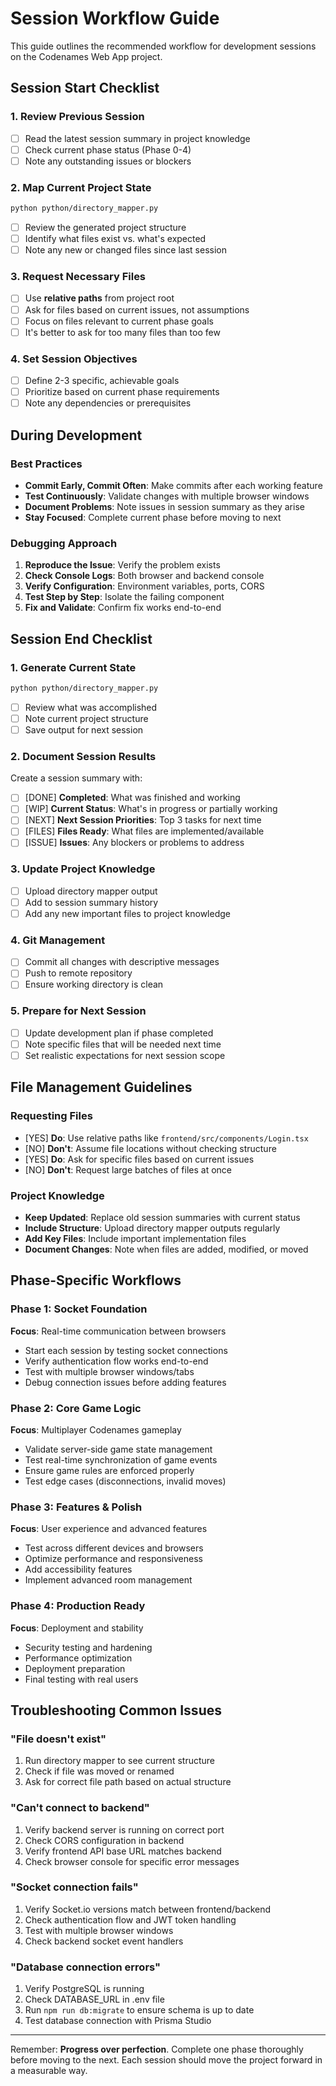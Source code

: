 # Session Workflow Guide

This guide outlines the recommended workflow for development sessions on the Codenames Web App project.

## Session Start Checklist

### 1. Review Previous Session
- [ ] Read the latest session summary in project knowledge
- [ ] Check current phase status (Phase 0-4)
- [ ] Note any outstanding issues or blockers

### 2. Map Current Project State
```bash
python python/directory_mapper.py
```
- [ ] Review the generated project structure
- [ ] Identify what files exist vs. what's expected
- [ ] Note any new or changed files since last session

### 3. Request Necessary Files
- [ ] Use **relative paths** from project root
- [ ] Ask for files based on current issues, not assumptions
- [ ] Focus on files relevant to current phase goals
- [ ] It's better to ask for too many files than too few

### 4. Set Session Objectives
- [ ] Define 2-3 specific, achievable goals
- [ ] Prioritize based on current phase requirements
- [ ] Note any dependencies or prerequisites

## During Development

### Best Practices
- **Commit Early, Commit Often**: Make commits after each working feature
- **Test Continuously**: Validate changes with multiple browser windows
- **Document Problems**: Note issues in session summary as they arise
- **Stay Focused**: Complete current phase before moving to next

### Debugging Approach
1. **Reproduce the Issue**: Verify the problem exists
2. **Check Console Logs**: Both browser and backend console
3. **Verify Configuration**: Environment variables, ports, CORS
4. **Test Step by Step**: Isolate the failing component
5. **Fix and Validate**: Confirm fix works end-to-end

## Session End Checklist

### 1. Generate Current State
```bash
python python/directory_mapper.py
```
- [ ] Review what was accomplished
- [ ] Note current project structure
- [ ] Save output for next session

### 2. Document Session Results
Create a session summary with:
- [ ] [DONE] **Completed**: What was finished and working
- [ ] [WIP] **Current Status**: What's in progress or partially working  
- [ ] [NEXT] **Next Session Priorities**: Top 3 tasks for next time
- [ ] [FILES] **Files Ready**: What files are implemented/available
- [ ] [ISSUE] **Issues**: Any blockers or problems to address

### 3. Update Project Knowledge
- [ ] Upload directory mapper output
- [ ] Add to session summary history
- [ ] Add any new important files to project knowledge

### 4. Git Management
- [ ] Commit all changes with descriptive messages
- [ ] Push to remote repository
- [ ] Ensure working directory is clean

### 5. Prepare for Next Session
- [ ] Update development plan if phase completed
- [ ] Note specific files that will be needed next time
- [ ] Set realistic expectations for next session scope

## File Management Guidelines

### Requesting Files
- [YES] **Do**: Use relative paths like `frontend/src/components/Login.tsx`
- [NO] **Don't**: Assume file locations without checking structure
- [YES] **Do**: Ask for specific files based on current issues
- [NO] **Don't**: Request large batches of files at once

### Project Knowledge
- **Keep Updated**: Replace old session summaries with current status
- **Include Structure**: Upload directory mapper outputs regularly
- **Add Key Files**: Include important implementation files
- **Document Changes**: Note when files are added, modified, or moved

## Phase-Specific Workflows

### Phase 1: Socket Foundation
**Focus**: Real-time communication between browsers
- Start each session by testing socket connections
- Verify authentication flow works end-to-end
- Test with multiple browser windows/tabs
- Debug connection issues before adding features

### Phase 2: Core Game Logic  
**Focus**: Multiplayer Codenames gameplay
- Validate server-side game state management
- Test real-time synchronization of game events
- Ensure game rules are enforced properly
- Test edge cases (disconnections, invalid moves)

### Phase 3: Features & Polish
**Focus**: User experience and advanced features
- Test across different devices and browsers
- Optimize performance and responsiveness
- Add accessibility features
- Implement advanced room management

### Phase 4: Production Ready
**Focus**: Deployment and stability
- Security testing and hardening
- Performance optimization
- Deployment preparation
- Final testing with real users

## Troubleshooting Common Issues

### "File doesn't exist"
1. Run directory mapper to see current structure
2. Check if file was moved or renamed
3. Ask for correct file path based on actual structure

### "Can't connect to backend"
1. Verify backend server is running on correct port
2. Check CORS configuration in backend
3. Verify frontend API base URL matches backend
4. Check browser console for specific error messages

### "Socket connection fails"
1. Verify Socket.io versions match between frontend/backend
2. Check authentication flow and JWT token handling
3. Test with multiple browser windows
4. Check backend socket event handlers

### "Database connection errors"
1. Verify PostgreSQL is running
2. Check DATABASE_URL in .env file
3. Run `npm run db:migrate` to ensure schema is up to date
4. Test database connection with Prisma Studio

---

Remember: **Progress over perfection**. Complete one phase thoroughly before moving to the next. Each session should move the project forward in a measurable way.
